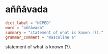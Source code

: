 # aññāvada

``` toml
dict_label = "NCPED"
word = "aññāvada"
summary = "statement of what is known (?)."
grammar_comment = "masculine a"
```

statement of what is known (?).

